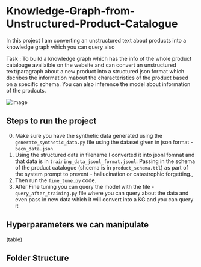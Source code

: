 # Knowledge-Graph-from-Unstructured-Product-Catalogue
In this project I am converting an unstructured text about products into a knowledge graph which you can query also


Task : To build a knowledge graph which has the info of the whole product catalouge availaible on the website and can convert an unstructured text/paragraph about a new product into a structured json format which dscribes the information mabout the characteristics of the product based on a specific schema. You can also inference the model about information of the prodcuts. 


![image](https://github.com/user-attachments/assets/19d32793-fce6-41c9-a57a-84fd1dac9f90)


## Steps to run the project 
0. Make sure you have the synthetic data generated using the `generate_synthetic_data.py` file using the dataset given in json format - `becn_data.json`
1. Using the structured data in filename I converted it into jsonl fomnat and that data is in `training_data_jsonl_format.jsonl`. Passing in the schema of the product catalogue (shcema is in `product_schema.ttl`) as part of the system prompt to prevent - hallucination or catastrophic forgetting.,
2. Then run the `fine_tune.py` code.
3. After Fine tuning you can query the model with the file - `query_after_training.py` file where you can query about the data and even pass in new data which it will convert into a KG and you can query it

## Hyperparameters we can manipulate 
(table) 

## Folder Structure
```

```
